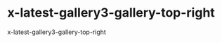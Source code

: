 x-latest-gallery3-gallery-top-right
===================================

x-latest-gallery3-gallery-top-right
